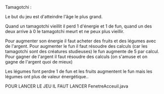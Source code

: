 Tamagotchi : 

Le but du jeu est d'atteindre l'âge le plus grand.

Quand un tamagotchi vieillit il perd 1 d'énergie et 1 de fun, quand un des deux arrive à 0 le tamagotchi meurt et ne peux plus vieillir.

Pour augmenter son énergie il faut acheter des fruits et des légumes avec de l'argent.
Pour augmenter le fun il faut résoudre des calculs (car les tamagotchi sont des créatures studieuses) le fun augmente de 5 par calcul.
Pour gagner de l'argent il faut résoudre des calculs (on s'amuse et on gagne de l'argent quoi de mieux)

Les légumes font perdre 1 de fun et les fruits augmentent le fun mais les légumes ont plus de valeur énergétique..

POUR LANCER LE JEU IL FAUT LANCER FenetreAcceuil.java
